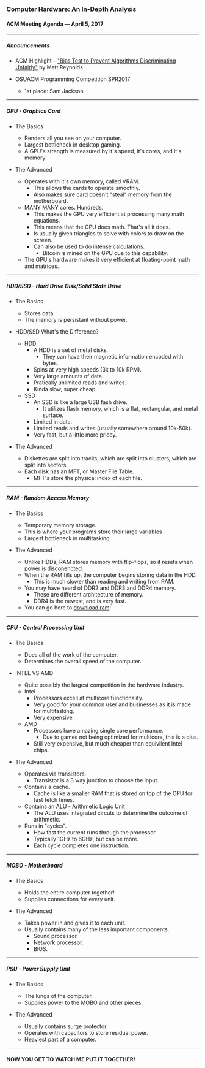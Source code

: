### Computer Hardware: An In-Depth Analysis

#### ACM Meeting Agenda — April 5, 2017

***

##### Announcements

- ACM Highlight – ["Bias Test to Prevent Algorithms Discriminating Unfairly"](https://www.newscientist.com/article/mg23431195-300-bias-test-to-prevent-algorithms-discriminating-unfairly/) by Matt Reynolds

- OSUACM Programming Competition SPR2017
  - 1st place: Sam Jackson

***

##### GPU - Graphics Card

- The Basics
  - Renders all you see on your computer.
  - Largest bottleneck in desktop gaming.
  - A GPU's strength is measured by it's speed, it's cores, and it's memory
  
- The Advanced
  - Operates with it's own memory, called VRAM.
    - This allows the cards to operate smoothly.
    - Also makes sure card doesn't "steal" memory from the motherboard.
  - MANY MANY cores. Hundreds.
    - This makes the GPU very efficient at processing many math equations.
    - This means that the GPU does math. That's all it does.
    - Is usually given triangles to solve with colors to draw on the screen.
    - Can also be used to do intense calculations.
      - Bitcoin is mined on the GPU due to this capability.
  - The GPU's hardware makes it very efficient at floating-point math and matrices.
  
***

##### HDD/SSD - Hard Drive Disk/Solid State Drive
  
- The Basics
  - Stores data.
  - The memory is persistant without power.

- HDD/SSD What's the Difference?
  - HDD
    - A HDD is a set of metal disks.
      - They can have their magnetic information encoded with bytes.
    - Spins at very high speeds (3k to 10k RPM).
    - Very large amounts of data.
    - Pratically unlimited reads and writes.
    - Kinda slow, super cheap.
  - SSD
    - An SSD is like a large USB fash drive.
      - It utilizes flash memory, which is a flat, rectangular, and metal surface.
    - Limited in data.
    - Limited reads and writes (usually somewhere around 10k-50k).
    - Very fast, but a little more pricey.
- The Advanced
  - Diskettes are split into tracks, which are split into clusters, which are split into sectors.
  - Each disk has an MFT, or Master File Table.
    - MFT's store the physical index of each file.
      
***

##### RAM - Random Access Memory

- The Basics
  - Temporary memory storage.
  - This is where your programs store their large variables
  - Largest bottleneck in multitasking
  
- The Advanced
  - Unlike HDDs, RAM stores memory with flip-flops, so it resets when power is disconencted.
  - When the RAM fills up, the computer begins storing data in the HDD.
    - This is much slower than reading and writing from RAM.
  - You may have heard of DDR2 and DDR3 and DDR4 memory.
    - These are different architecture of memory.
    - DDR4 is the newest, and is very fast.
  - You can go here to [download ram](http://downloadmoreram.com/)!

***

##### CPU - Central Processing Unit

- The Basics
  - Does all of the work of the computer.
  - Determines the overall speed of the computer.
  
- INTEL VS AMD
  - Quite possibly the largest competition in the hardware industry.
  - Intel
    - Processors excell at multicore functionality.
    - Very good for your common user and businesses as it is made for multitasking.
    - Very expensive
  - AMD
    - Processors have amazing single core performance.
      - Due to games not being optimized for multicore, this is a plus.
    - Still very expensive, but much cheaper than equivilent Intel chips.
    
- The Advanced
  - Operates via transistors.
    - Transistor is a 3 way junction to choose the input.
  - Contains a cache.
    - Cache is like a smaller RAM that is stored on top of the CPU for fast fetch times.
  - Contains an ALU - Arithmetic Logic Unit
    - The ALU uses integrated circuts to determine the outcome of arithmetic.
  - Runs in "cycles".
    - How fast the current runs through the processor.
    - Typically 1GHz to 6GHz, but can be more.
    - Each cycle completes one instruction.
    
***

##### MOBO - Motherboard

- The Basics
  - Holds the entire computer together!
  - Supplies connections for every unit.
  
- The Advanced
  - Takes power in and gives it to each unit.
  - Usually contains many of the less important components.
    - Sound processor.
    - Network processor.
    - BIOS.
    
***

##### PSU - Power Supply Unit

- The Basics
  - The lungs of the computer.
  - Supplies power to the MOBO and other pieces.

- The Advanced
  - Usually contains surge protector.
  - Operates with capacitors to store residual power.
  - Heaviest part of a computer.
  
***

#### NOW YOU GET TO WATCH ME PUT IT TOGETHER!

